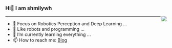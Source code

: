 ### Hi👋 I am shmilywh

<img align="right" src="https://github-readme-stats.vercel.app/api?username=shmilywh&show_icons=true&icon_color=CE1D2D&text_color=718096&bg_color=ffffff&hide_title=true" />

---

- :orange_book:  Focus on Robotics Perception and Deep Learning ...
- :ram:  Like robots and programming ...
- :hammer:  I’m currently learning everything ...
- 📫 How to reach me: [Blog](https://shmilywh.github.io/)
